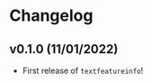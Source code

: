 # Changelog

<!--next-version-placeholder-->

## v0.1.0 (11/01/2022)

- First release of `textfeatureinfo`!